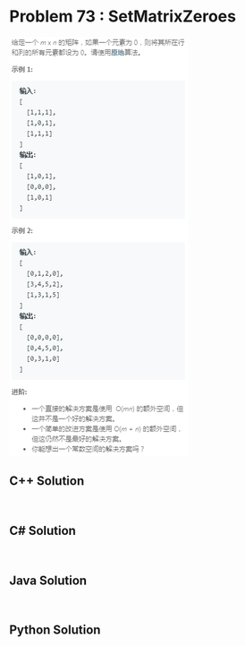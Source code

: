 
# Problem 73 : SetMatrixZeroes

<img src="https://github.com/Peefy/PeefyLeetCode/blob/master/doc/1-100/73.SetMatrixZeroes/problem.png"/>

## C++ Solution

```c++



```

## C# Solution

```csharp



```

## Java Solution

```java



```

## Python Solution

```python



```


